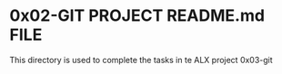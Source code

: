 # 0x02-GIT PROJECT README.md FILE

This directory is used to complete the tasks in te ALX project 0x03-git